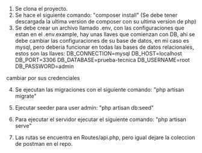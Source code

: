 1. Se clona el proyecto.
2. Se hace el siguiente comando: "composer install" (Se debe tener descargada la ultima version de composer con su ultima version de php)
3. Se debe crear un archivo llamado .env, con las configuraciones que estan en el .env.example, hay unas llaves que comienzan con DB, ahi se debe cambiar las configuraciones de su base de datos, en mi caso es mysql, pero deberia funcionar en todas las bases de datos relacionales, estos son las llaves: DB_CONNECTION=mysql
DB_HOST=localhost
DB_PORT=3306
DB_DATABASE=prueba-tecnica
DB_USERNAME=root
DB_PASSWORD=admin

cambiar por sus credenciales

4. Se ejecutan las migraciones con el siguiente comando: "php artisan migrate"

5. Ejecutar seeder para user admin: "php artisan db:seed"

6. Para ejecutar el servidor ejecutar el siguiente comando: "php artisan serve"

7. Las rutas se encuentra en Routes/api.php, pero igual dejare la coleccion de postman en el repo.